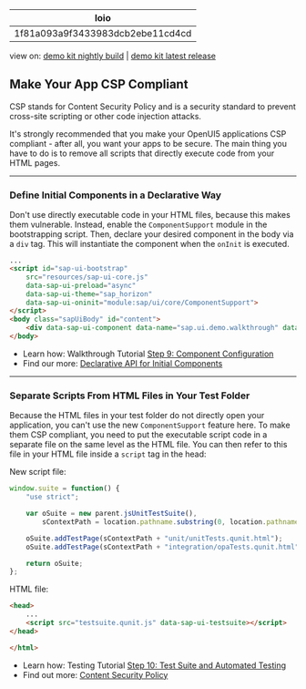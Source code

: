 <!-- loio1f81a093a9f3433983dcb2ebe11cd4cd -->

| loio |
| -----|
| 1f81a093a9f3433983dcb2ebe11cd4cd |

<div id="loio">

view on: [demo kit nightly build](https://sdk.openui5.org/nightly/#/topic/1f81a093a9f3433983dcb2ebe11cd4cd) | [demo kit latest release](https://sdk.openui5.org/topic/1f81a093a9f3433983dcb2ebe11cd4cd)</div>

## Make Your App CSP Compliant

CSP stands for Content Security Policy and is a security standard to prevent cross-site scripting or other code injection attacks.

It's strongly recommended that you make your OpenUI5 applications CSP compliant - after all, you want your apps to be secure. The main thing you have to do is to remove all scripts that directly execute code from your HTML pages.

***

<a name="loio1f81a093a9f3433983dcb2ebe11cd4cd__section_wkh_b2v_zfb"/>

### Define Initial Components in a Declarative Way

Don't use directly executable code in your HTML files, because this makes them vulnerable. Instead, enable the `ComponentSupport` module in the bootstrapping script. Then, declare your desired component in the body via a `div` tag. This will instantiate the component when the `onInit` is executed.

```html
...
<script id="sap-ui-bootstrap"
	src="resources/sap-ui-core.js"
	data-sap-ui-preload="async"
	data-sap-ui-theme="sap_horizon"
	data-sap-ui-oninit="module:sap/ui/core/ComponentSupport">
</script>
<body class="sapUiBody" id="content">
	<div data-sap-ui-component data-name="sap.ui.demo.walkthrough" data-id="container" data-settings='{"id" : "walkthrough"}'></div>
</body>
```

-   Learn how: Walkthrough Tutorial [Step 9: Component Configuration](Step_9_Component_Configuration_4cfa608.md)
-   Find our more: [Declarative API for Initial Components](Declarative_API_for_Initial_Components_82a0fce.md)

***

<a name="loio1f81a093a9f3433983dcb2ebe11cd4cd__section_kgn_521_1gb"/>

### Separate Scripts From HTML Files in Your Test Folder

Because the HTML files in your test folder do not directly open your application, you can't use the new `ComponentSupport` feature here. To make them CSP compliant, you need to put the executable script code in a separate file on the same level as the HTML file. You can then refer to this file in your HTML file inside a `script` tag in the head:

New script file:

```js
window.suite = function() {
	"use strict";

	var oSuite = new parent.jsUnitTestSuite(),
		sContextPath = location.pathname.substring(0, location.pathname.lastIndexOf("/") + 1);

	oSuite.addTestPage(sContextPath + "unit/unitTests.qunit.html");
	oSuite.addTestPage(sContextPath + "integration/opaTests.qunit.html");

	return oSuite;
};

```

HTML file:

```html
<head>
	...
	<script src="testsuite.qunit.js" data-sap-ui-testsuite></script>
</head>

</html>

```

-   Learn how: Testing Tutorial [Step 10: Test Suite and Automated Testing](Step_10_Test_Suite_and_Automated_Testing_07c97a2.md)
-   Find out more: [Content Security Policy](Content_Security_Policy_fe1a6db.md)

